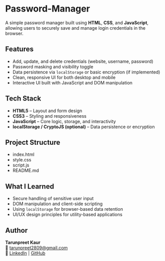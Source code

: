 # Password-Manager
A simple password manager built using **HTML**, **CSS**, and **JavaScript**, allowing users to securely save and manage login credentials in the browser.

## Features

- Add, update, and delete credentials (website, username, password)
- Password masking and visibility toggle
- Data persistence via `localStorage` or basic encryption (if implemented)
- Clean, responsive UI for both desktop and mobile
- Interactive UI built with JavaScript and DOM manipulation

## Tech Stack

- **HTML5** – Layout and form design
- **CSS3** – Styling and responsiveness
- **JavaScript** – Core logic, storage, and interactivity
- **localStorage / CryptoJS (optional)** – Data persistence or encryption

## Project Structure

- index.html
- style.css
- script.js
- README.md


## What I Learned

- Secure handling of sensitive user input
- DOM manipulation and client-side scripting
- Using `localStorage` for browser-based data retention
- UI/UX design principles for utility-based applications


## Author

**Tarunpreet Kaur**  
📧 tarunpreet2809@gmail.com  
🔗 [LinkedIn](https://www.linkedin.com/in/tarunpreet--kaur/) | [GitHub](https://github.com/tarunpreetk009)


